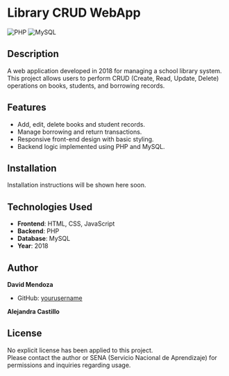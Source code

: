 # Library CRUD WebApp

![PHP](https://img.shields.io/badge/PHP-7.4-green) ![MySQL](https://img.shields.io/badge/MySQL-5.7-blue)

## Description
A web application developed in 2018 for managing a school library system. This project allows users to perform CRUD (Create, Read, Update, Delete) operations on books, students, and borrowing records.

## Features
- Add, edit, delete books and student records.
- Manage borrowing and return transactions.
- Responsive front-end design with basic styling.
- Backend logic implemented using PHP and MySQL.

## Installation
Installation instructions will be shown here soon.

## Technologies Used
- **Frontend**: HTML, CSS, JavaScript
- **Backend**: PHP
- **Database**: MySQL
- **Year**: 2018

## Author
**David Mendoza**  
- GitHub: [yourusername](https://github.com/yourusername)

**Alejandra Castillo**

## License
No explicit license has been applied to this project.  
Please contact the author or SENA (Servicio Nacional de Aprendizaje) for permissions and inquiries regarding usage.
